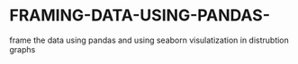 # FRAMING-DATA-USING-PANDAS-
frame the data using pandas and using seaborn visulatization in distrubtion graphs
